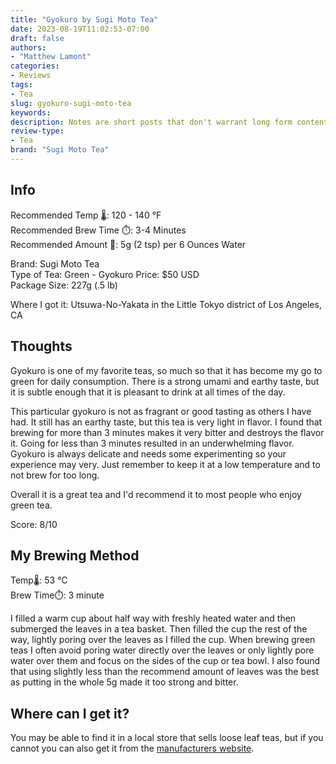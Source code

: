```yaml
---
title: "Gyokuro by Sugi Moto Tea"
date: 2023-08-19T11:02:53-07:00
draft: false
authors: 
- "Matthew Lamont"
categories: 
- Reviews
tags: 
- Tea
slug: gyokuro-sugi-moto-tea
keywords:
description: Notes are short posts that don't warrant long form content.
review-type:
- Tea
brand: "Sugi Moto Tea"
---
```


## Info

Recommended Temp 🌡️: 120 - 140 °F  
Recommended Brew Time ⏱️: 3-4 Minutes  
Recommended Amount 🌿: 5g (2 tsp) per 6 Ounces Water

Brand: Sugi Moto Tea  
Type of Tea: Green - Gyokuro
Price: $50 USD  
Package Size: 227g (.5 lb)

Where I got it: Utsuwa-No-Yakata in the Little Tokyo district of Los Angeles, CA

## Thoughts

Gyokuro is one of my favorite teas, so much so that it has become my go to green for daily consumption. There is a strong umami and earthy taste, but it is subtle enough that it is pleasant to drink at all times of the day.

This particular gyokuro is not as fragrant or good tasting as others I have had. It still has an earthy taste, but this tea is very light in flavor. I found that brewing for more than 3 minutes makes it very bitter and destroys the flavor it. Going for less than 3 minutes resulted in an underwhelming flavor. Gyokuro is always delicate and needs some experimenting so your experience may very. Just remember to keep it at a low temperature and to not brew for too long.

Overall it is a great tea and I'd recommend it to most people who enjoy green tea. 

Score: 8/10

## My Brewing Method

Temp🌡️: 53 °C  
Brew Time⏱️: 3 minute

I filled a warm cup about half way with freshly heated water and then submerged the leaves in a tea basket. Then filled the cup the rest of the way, lightly poring over the leaves as I filled the cup. When brewing green teas I often avoid poring water directly over the leaves or only lightly pore water over them and focus on the sides of the cup or tea bowl. I also found that using slightly less than the recommend amount of leaves was the best as putting in the whole 5g made it too strong and bitter. 

## Where can I get it?

You may be able to find it in a local store that sells loose leaf teas, but if you cannot you can also get it from the [manufacturers website](https://www.sugimotousa.com/catalog/product/tea-other-varieties-loose-leaf/gyokuro/).
